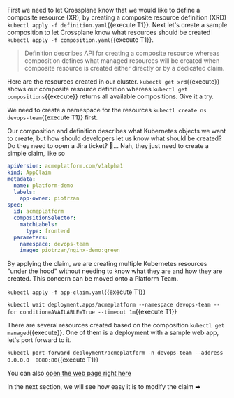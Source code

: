 First we need to let Crossplane know that we would like to define a composite resource (XR), by creating a composite resource definition (XRD) `kubectl apply -f definition.yaml`{{execute T1}}. Next let's create a sample composition to let Crossplane know what resources should be created `kubectl apply -f composition.yaml`{{execute T1}}.

> Definition describes API for creating a composite resource whereas composition defines what managed resources will be created when composite resource is created either directly or by a dedicated claim.

Here are the resources created in our cluster. `kubectl get xrd`{{execute}} shows our composite resource definition whereas `kubectl get compositions`{{execute}} returns all available compositions. Give it a try.

We need to create a namespace for the resources `kubectl create ns devops-team`{{execute T1}} first.

Our composition and definition describes what Kubernetes objects we want to create, but how should developers let us know what should be created? Do they need to open a Jira ticket? 😤... Nah, they just need to create a simple claim, like so

```yaml
apiVersion: acmeplatform.com/v1alpha1
kind: AppClaim
metadata:
  name: platform-demo
  labels:
    app-owner: piotrzan
spec:
  id: acmeplatform
  compositionSelector:
    matchLabels:
      type: frontend
  parameters:
    namespace: devops-team
    image: piotrzan/nginx-demo:green
```

By applying the claim, we are creating multiple Kubernetes resources "under the hood" without needing to know what they are and how they are created. This concern can be moved onto a Platform Team.


`kubectl apply -f app-claim.yaml`{{execute T1}}

`kubectl wait deployment.apps/acmeplatform --namespace devops-team --for condition=AVAILABLE=True --timeout 1m`{{execute T1}}

There are several resources created based on the composition `kubectl get managed`{{execute}}. One of them is a deployment with a sample web app, let's port forward to it.

`kubectl port-forward deployment/acmeplatform -n devops-team --address 0.0.0.0  8080:80`{{execute T1}}

You can also [open the web page right here](https://[[HOST_SUBDOMAIN]]-8080-[[KATACODA_HOST]].environments.katacoda.com/)

In the next section, we will see how easy it is to modify the claim ➡
